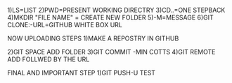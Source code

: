 1)LS=LIST
2)PWD=PRESENT WORKING DIRECTRY
3)CD..=ONE STEPBACK
4)MKDIR "FILE NAME" = CREATE NEW FOLDER
5)-M=MESSAGE
6)GIT CLONE:-URL=GITHUB WHITE BOX URL

NOW UPLOADING STEPS
1)MAKE A REPOSTRY IN GITHUB

2)GIT SPACE ADD FOLDER 
3)GIT COMMIT -MIN COTTS
4)GIT REMOTE ADD FOLLWED BY THE URL

FINAL AND IMPORTANT STEP
1)GIT PUSH-U TEST
